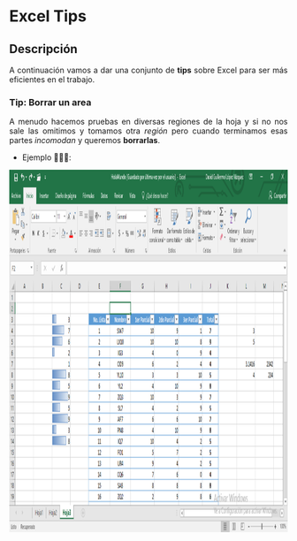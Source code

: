 Excel Tips
==========

## Descripción

<p align="justify">
	A continuación vamos a dar una conjunto de <b>tips</b> sobre Excel para ser más eficientes en el trabajo.
</p>

### Tip: Borrar un area

<p align="justify">
	A menudo hacemos pruebas en diversas regiones de la hoja y si no nos sale las omitimos y tomamos otra <i>región</i> pero cuando terminamos esas partes <i>incomodan</i> y queremos <b>borrarlas</b>.
</p>

* Ejemplo 🤷🏽‍♂️:

<p align="justify">
	<img src="https://github.com/ginppian/Excel-Tips-Borrar/blob/master/imgs/img1.png" width="605" height="656">
</p>


